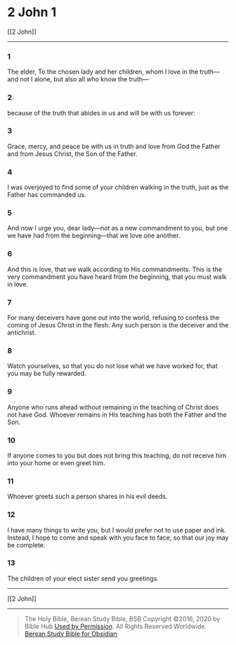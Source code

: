 # 2 John 1

[[2 John]]

---

### 1
The elder, To the chosen lady and her children, whom I love in the truth—and not I alone, but also all who know the truth—

### 2
because of the truth that abides in us and will be with us forever:

### 3
Grace, mercy, and peace be with us in truth and love from God the Father and from Jesus Christ, the Son of the Father.

### 4
I was overjoyed to find some of your children walking in the truth, just as the Father has commanded us.

### 5
And now I urge you, dear lady—not as a new commandment to you, but one we have had from the beginning—that we love one another.

### 6
And this is love, that we walk according to His commandments. This is the very commandment you have heard from the beginning, that you must walk in love.

### 7
For many deceivers have gone out into the world, refusing to confess the coming of Jesus Christ in the flesh. Any such person is the deceiver and the antichrist.

### 8
Watch yourselves, so that you do not lose what we have worked for, that you may be fully rewarded.

### 9
Anyone who runs ahead without remaining in the teaching of Christ does not have God. Whoever remains in His teaching has both the Father and the Son.

### 10
If anyone comes to you but does not bring this teaching, do not receive him into your home or even greet him.

### 11
Whoever greets such a person shares in his evil deeds.

### 12
I have many things to write you, but I would prefer not to use paper and ink. Instead, I hope to come and speak with you face to face, so that our joy may be complete.

### 13
The children of your elect sister send you greetings.

---

[[2 John]]

---

> The Holy Bible, Berean Study Bible, BSB
> Copyright &copy;2016, 2020 by Bible Hub
> [Used by Permission](https://berean.bible/terms.htm). All Rights Reserved Worldwide.
> [Berean Study Bible for Obsidian](https://github.com/gapmiss/berean-study-bible-for-obsidian)

